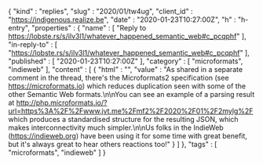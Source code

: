 {
  "kind" : "replies",
  "slug" : "2020/01/tw4ug",
  "client_id" : "https://indigenous.realize.be",
  "date" : "2020-01-23T10:27:00Z",
  "h" : "h-entry",
  "properties" : {
    "name" : [ "Reply to https://lobste.rs/s/ilv3l1/whatever_happened_semantic_web#c_pcqphf" ],
    "in-reply-to" : [ "https://lobste.rs/s/ilv3l1/whatever_happened_semantic_web#c_pcqphf" ],
    "published" : [ "2020-01-23T10:27:00Z" ],
    "category" : [ "microformats", "indieweb" ],
    "content" : [ {
      "html" : "",
      "value" : "As shared in a separate comment in the thread, there's the Microformats2 specification (see https://microformats.io) which reduces duplication seen with some of the other Semantic Web formats.\n\nYou can see an example of a parsing result at http://php.microformats.io/?url=https%3A%2F%2Fwww.jvt.me%2Fmf2%2F2020%2F01%2F2mylg%2F which produces a standardised structure for the resulting JSON, which makes interconnectivity much simpler.\n\nUs folks in the IndieWeb (https://indieweb.org) have been using it for some time with great benefit, but it's always great to hear others reactions too!"
    } ]
  },
  "tags" : [ "microformats", "indieweb" ]
}
